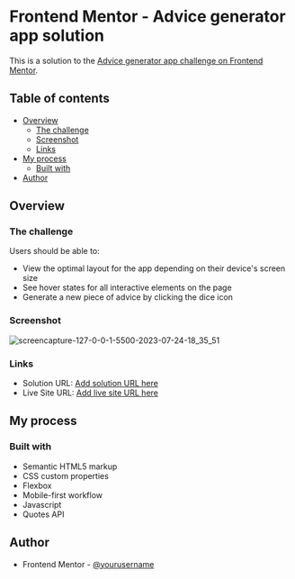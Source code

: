 # Frontend Mentor - Advice generator app solution

This is a solution to the [Advice generator app challenge on Frontend Mentor](https://www.frontendmentor.io/challenges/advice-generator-app-QdUG-13db). 

## Table of contents

- [Overview](#overview)
  - [The challenge](#the-challenge)
  - [Screenshot](#screenshot)
  - [Links](#links)
- [My process](#my-process)
  - [Built with](#built-with)
- [Author](#author)


## Overview

### The challenge

Users should be able to:

- View the optimal layout for the app depending on their device's screen size
- See hover states for all interactive elements on the page
- Generate a new piece of advice by clicking the dice icon

### Screenshot
![screencapture-127-0-0-1-5500-2023-07-24-18_35_51](https://github.com/salmafadlabdulrahman/Advice-generator/assets/88597694/2d20744b-322e-4c8a-a766-dbc864023dd2)

### Links

- Solution URL: [Add solution URL here](https://your-solution-url.com)
- Live Site URL: [Add live site URL here](https://your-live-site-url.com)

## My process

### Built with

- Semantic HTML5 markup
- CSS custom properties
- Flexbox
- Mobile-first workflow
- Javascript 
- Quotes API


## Author
- Frontend Mentor - [@yourusername](https://www.frontendmentor.io/profile/yourusername)
